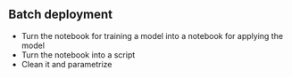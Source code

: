 ## Batch deployment

* Turn the notebook for training a model into a notebook for applying the model
* Turn the notebook into a script 
* Clean it and parametrize